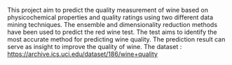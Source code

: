 This project aim to predict the quality measurement of wine based on physicochemical properties and quality ratings using two different data mining techniques. The ensemble and dimensionality reduction methods have been used to predict the red wine test. The test aims to identify the most accurate method for predicting wine quality. The prediction result can serve as insight to improve the quality of wine. The dataset : https://archive.ics.uci.edu/dataset/186/wine+quality
